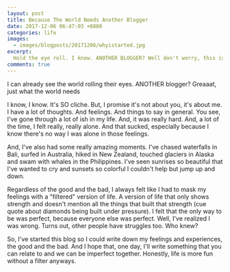 ```yaml
---
layout: post
title: Because The World Needs Another Blogger
date: 2017-12-06 06:47:03 +0800
categories: life
images:
  - images/blogposts/20171206/whyistarted.jpg
excerpt:
  Hold the eye roll. I know. ANOTHER BLOGGER? Well don't worry, this isn't about you, it's about me.
comments: true
---
```

I can already see the world rolling their eyes. ANOTHER blogger? Greaaat, just what the world needs

I know, I know. It's SO cliche. But, I promise it's not about you, it's about me. I have a lot of thoughts. And feelings. And things to say in general. You see, I've gone through a lot of ish in my life. And, it was really hard. And, a lot of the time, I felt really, really alone. And that sucked, especially because I know there's no way I was alone in those feelings.

And, I've also had some really amazing moments. I've chased waterfalls in Bali, surfed in Australia, hiked in New Zealand, touched glaciers in Alaska and swam with whales in the Philippines. I've seen sunrises so beautiful that I've wanted to cry and sunsets so colorful I couldn't help but jump up and down.

Regardless of the good and the bad, I always felt like I had to mask my feelings with a "filtered" version of life. A version of life that only shows strength and doesn't mention all the things that built that strength (cue quote about diamonds being built under pressure). I felt that the only way to be was perfect, because everyone else was perfect. Well, I've realized I was wrong. Turns out, other people have struggles too. Who knew?

So, I've started this blog so I could write down my feelings and experiences, the good and the bad. And I hope that, one day, I'll write something that you can relate to and we can be imperfect together. Honestly, life is more fun without a filter anyways.
